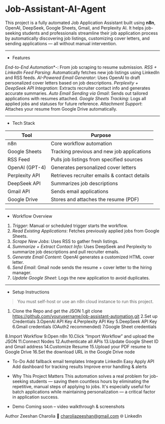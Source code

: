 # Job-Assistant-AI-Agent

This project is a fully automated Job Application Assistant built using **n8n**, OpenAI, DeepSeek, Google Sheets, Gmail, and Perplexity AI. It helps job-seeking students and professionals streamline their job application process by automatically discovering job listings, customizing cover letters, and sending applications — all without manual intervention.

---

-  Features

*End-to-End Automation**-: From job scraping to resume submission.
*RSS + LinkedIn Feed Parsing*: Automatically fetches new job listings using LinkedIn and RSS feeds.
*AI-Powered Email Generator*: Uses OpenAI to draft personalized cover letters based on job descriptions.
*Perplexity + DeepSeek API Integration*: Extracts recruiter contact info and generates accurate summaries.
*Auto Email Sending via Gmail*: Sends out tailored applications with resumes attached.
*Google Sheets Tracking*: Logs all applied jobs and statuses for future reference.
*Attachment Support*: Attaches your resume from Google Drive automatically.

---

- Tech Stack

| Tool            | Purpose                                        |
|-----------------|------------------------------------------------|
| n8n             | Core workflow automation                       |
| Google Sheets   | Tracking previous and new job applications     |
| RSS Feed        | Pulls job listings from specified sources      |
| OpenAI (GPT-4)  | Generates personalized cover letters           |
| Perplexity API  | Retrieves recruiter emails & contact details   |
| DeepSeek API    | Summarizes job descriptions                    |
| Gmail API       | Sends email applications                       |
| Google Drive    | Stores and attaches the resume (PDF)           |

---

- Workflow Overview

1. *Trigger*: Manual or scheduled trigger starts the workflow.
2. *Read Existing Applications*: Fetches previously applied jobs from Google Sheets.
3. *Scrape New Jobs*: Uses RSS to gather fresh listings.
4. *Summarize + Extract Contact Info*: Uses DeepSeek and Perplexity to summarize job descriptions and pull recruiter emails.
5. *Generate Email Content*: OpenAI generates a customized HTML cover letter.
6. *Send Email*: Gmail node sends the resume + cover letter to the hiring manager.
7. *Update Google Sheet*: Logs the new application to avoid duplicates.

---

- Setup Instructions

> You must self-host or use an n8n cloud instance to run this project.

1. Clone the Repo and get the JSON
1.git clone https://github.com/yourusername/job-assistant-automation.git
2.Set up Credentials
3.OpenAI API Key
4.Perplexity API Key
5.DeepSeek API Key
6.Gmail credentials (OAuth2 recommended)
7.Google Sheet credentials

8.Import Workflow
9.Open n8n
10.Click “Import Workflow” and upload the JSON
11.Connect Nodes
12.Authenticate all APIs
13.Update Google Sheet ID and Gmail address
14.Customize Resume
15.Upload your PDF resume to Google Drive
16.Set the download URL in the Google Drive node

- To-Do
Add fallback email templates
Integrate LinkedIn Easy Apply API
Add dashboard for tracking results
Improve error handling & alerts

- Why This Project Matters
This automation solves a real problem for job-seeking students — saving them countless hours by eliminating the repetitive, manual steps of applying to jobs. It's especially useful for batch applications while maintaining personalization — a critical factor in application success.

- Demo
Coming soon – video walkthrough & screenshots

Author
Zeeshan Charolia
📧 charoliazeeshan@gmail.com
🌐 LinkedIn
